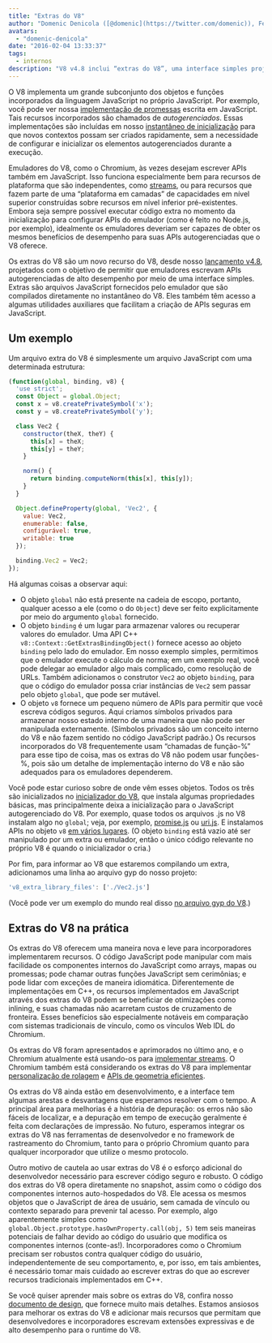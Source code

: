 ```yaml
---
title: "Extras do V8"
author: "Domenic Denicola ([@domenic](https://twitter.com/domenic)), Feiticeiro de Streams"
avatars: 
  - "domenic-denicola"
date: "2016-02-04 13:33:37"
tags: 
  - internos
description: "V8 v4.8 inclui “extras do V8”, uma interface simples projetada com o objetivo de permitir que emuladores escrevam APIs autogerenciadas de alto desempenho."
---
```

O V8 implementa um grande subconjunto dos objetos e funções incorporados da linguagem JavaScript no próprio JavaScript. Por exemplo, você pode ver nossa [implementação de promessas](https://code.google.com/p/chromium/codesearch#chromium/src/v8/src/js/promise.js) escrita em JavaScript. Tais recursos incorporados são chamados de _autogerenciados_. Essas implementações são incluídas em nosso [instantâneo de inicialização](/blog/custom-startup-snapshots) para que novos contextos possam ser criados rapidamente, sem a necessidade de configurar e inicializar os elementos autogerenciados durante a execução.

<!--truncate-->
Emuladores do V8, como o Chromium, às vezes desejam escrever APIs também em JavaScript. Isso funciona especialmente bem para recursos de plataforma que são independentes, como [streams](https://streams.spec.whatwg.org/), ou para recursos que fazem parte de uma “plataforma em camadas” de capacidades em nível superior construídas sobre recursos em nível inferior pré-existentes. Embora seja sempre possível executar código extra no momento da inicialização para configurar APIs do emulador (como é feito no Node.js, por exemplo), idealmente os emuladores deveriam ser capazes de obter os mesmos benefícios de desempenho para suas APIs autogerenciadas que o V8 oferece.

Os extras do V8 são um novo recurso do V8, desde nosso [lançamento v4.8](/blog/v8-release-48), projetados com o objetivo de permitir que emuladores escrevam APIs autogerenciadas de alto desempenho por meio de uma interface simples. Extras são arquivos JavaScript fornecidos pelo emulador que são compilados diretamente no instantâneo do V8. Eles também têm acesso a algumas utilidades auxiliares que facilitam a criação de APIs seguras em JavaScript.

## Um exemplo

Um arquivo extra do V8 é simplesmente um arquivo JavaScript com uma determinada estrutura:

```js
(function(global, binding, v8) {
  'use strict';
  const Object = global.Object;
  const x = v8.createPrivateSymbol('x');
  const y = v8.createPrivateSymbol('y');

  class Vec2 {
    constructor(theX, theY) {
      this[x] = theX;
      this[y] = theY;
    }

    norm() {
      return binding.computeNorm(this[x], this[y]);
    }
  }

  Object.defineProperty(global, 'Vec2', {
    value: Vec2,
    enumerable: false,
    configurável: true,
    writable: true
  });

  binding.Vec2 = Vec2;
});
```

Há algumas coisas a observar aqui:

- O objeto `global` não está presente na cadeia de escopo, portanto, qualquer acesso a ele (como o do `Object`) deve ser feito explicitamente por meio do argumento `global` fornecido.
- O objeto `binding` é um lugar para armazenar valores ou recuperar valores do emulador. Uma API C++ `v8::Context::GetExtrasBindingObject()` fornece acesso ao objeto `binding` pelo lado do emulador. Em nosso exemplo simples, permitimos que o emulador execute o cálculo de norma; em um exemplo real, você pode delegar ao emulador algo mais complicado, como resolução de URLs. Também adicionamos o construtor `Vec2` ao objeto `binding`, para que o código do emulador possa criar instâncias de `Vec2` sem passar pelo objeto `global`, que pode ser mutável.
- O objeto `v8` fornece um pequeno número de APIs para permitir que você escreva códigos seguros. Aqui criamos símbolos privados para armazenar nosso estado interno de uma maneira que não pode ser manipulada externamente. (Símbolos privados são um conceito interno do V8 e não fazem sentido no código JavaScript padrão.) Os recursos incorporados do V8 frequentemente usam “chamadas de função-%” para esse tipo de coisa, mas os extras do V8 não podem usar funções-%, pois são um detalhe de implementação interno do V8 e não são adequados para os emuladores dependerem.

Você pode estar curioso sobre de onde vêm esses objetos. Todos os três são inicializados no [inicializador do V8](https://code.google.com/p/chromium/codesearch#chromium/src/v8/src/bootstrapper.cc), que instala algumas propriedades básicas, mas principalmente deixa a inicialização para o JavaScript autogerenciado do V8. Por exemplo, quase todos os arquivos .js no V8 instalam algo no `global`; veja, por exemplo, [promise.js](https://code.google.com/p/chromium/codesearch#chromium/src/v8/src/js/promise.js&sq=package:chromium&l=439) ou [uri.js](https://code.google.com/p/chromium/codesearch#chromium/src/v8/src/js/uri.js&sq=package:chromium&l=371). E instalamos APIs no objeto `v8` [em vários lugares](https://code.google.com/p/chromium/codesearch#search/&q=extrasUtils&sq=package:chromium&type=cs). (O objeto `binding` está vazio até ser manipulado por um extra ou emulador, então o único código relevante no próprio V8 é quando o inicializador o cria.)

Por fim, para informar ao V8 que estaremos compilando um extra, adicionamos uma linha ao arquivo gyp do nosso projeto:

```js
'v8_extra_library_files': ['./Vec2.js']
```

(Você pode ver um exemplo do mundo real disso [no arquivo gyp do V8](https://code.google.com/p/chromium/codesearch#chromium/src/v8/build/standalone.gypi&sq=package:chromium&type=cs&l=170).)

## Extras do V8 na prática

Os extras do V8 oferecem uma maneira nova e leve para incorporadores implementarem recursos. O código JavaScript pode manipular com mais facilidade os componentes internos do JavaScript como arrays, mapas ou promessas; pode chamar outras funções JavaScript sem cerimônias; e pode lidar com exceções de maneira idiomática. Diferentemente de implementações em C++, os recursos implementados em JavaScript através dos extras do V8 podem se beneficiar de otimizações como inlining, e suas chamadas não acarretam custos de cruzamento de fronteira. Esses benefícios são especialmente notáveis em comparação com sistemas tradicionais de vínculo, como os vínculos Web IDL do Chromium.

Os extras do V8 foram apresentados e aprimorados no último ano, e o Chromium atualmente está usando-os para [implementar streams](https://code.google.com/p/chromium/codesearch#chromium/src/third_party/WebKit/Source/core/streams/ReadableStream.js). O Chromium também está considerando os extras do V8 para implementar [personalização de rolagem](https://codereview.chromium.org/1333323003) e [APIs de geometria eficientes](https://groups.google.com/a/chromium.org/d/msg/blink-dev/V_bJNtOg0oM/VKbbYs-aAgAJ).

Os extras do V8 ainda estão em desenvolvimento, e a interface tem algumas arestas e desvantagens que esperamos resolver com o tempo. A principal área para melhorias é a história de depuração: os erros não são fáceis de localizar, e a depuração em tempo de execução geralmente é feita com declarações de impressão. No futuro, esperamos integrar os extras do V8 nas ferramentas de desenvolvedor e no framework de rastreamento do Chromium, tanto para o próprio Chromium quanto para qualquer incorporador que utilize o mesmo protocolo.

Outro motivo de cautela ao usar extras do V8 é o esforço adicional do desenvolvedor necessário para escrever código seguro e robusto. O código dos extras do V8 opera diretamente no snapshot, assim como o código dos componentes internos auto-hospedados do V8. Ele acessa os mesmos objetos que o JavaScript de área de usuário, sem camada de vínculo ou contexto separado para prevenir tal acesso. Por exemplo, algo aparentemente simples como `global.Object.prototype.hasOwnProperty.call(obj, 5)` tem seis maneiras potenciais de falhar devido ao código do usuário que modifica os componentes internos (conte-as!). Incorporadores como o Chromium precisam ser robustos contra qualquer código do usuário, independentemente de seu comportamento, e, por isso, em tais ambientes, é necessário tomar mais cuidado ao escrever extras do que ao escrever recursos tradicionais implementados em C++.

Se você quiser aprender mais sobre os extras do V8, confira nosso [documento de design](https://docs.google.com/document/d/1AT5-T0aHGp7Lt29vPWFr2-qG8r3l9CByyvKwEuA8Ec0/edit#heading=h.32abkvzeioyz), que fornece muito mais detalhes. Estamos ansiosos para melhorar os extras do V8 e adicionar mais recursos que permitam que desenvolvedores e incorporadores escrevam extensões expressivas e de alto desempenho para o runtime do V8.

